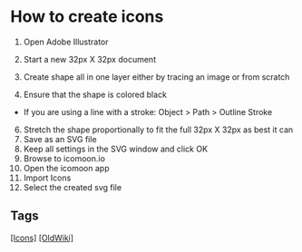 # ​How to create icons

1.  Open Adobe Illustrator  

2.  Start a new 32px X 32px document
3.  Create shape all in one layer either by tracing an image or from scratch  

4.  Ensure that the shape is colored black

*   If you are using a line with a stroke: Object > Path > Outline Stroke

6.  Stretch the shape proportionally to fit the full 32px X 32px as best it can
7.  Save as an SVG file
8.  Keep all settings in the SVG window and click OK
9.  Browse to icomoon.io
10.  Open the icomoon app
11.  Import Icons
12.  Select the created svg file

## Tags
[[Icons]](https://code.cmich.edu/search?project_id=365&repository_ref=master&scope=wiki_blobs&search=IconsTag)
[[OldWiki]](https://code.cmich.edu/search?project_id=365&repository_ref=master&scope=wiki_blobs&search=OldWikiTag)